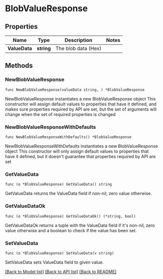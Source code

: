 # BlobValueResponse

## Properties

Name | Type | Description | Notes
------------ | ------------- | ------------- | -------------
**ValueData** | **string** | The blob data (Hex) | 

## Methods

### NewBlobValueResponse

`func NewBlobValueResponse(valueData string, ) *BlobValueResponse`

NewBlobValueResponse instantiates a new BlobValueResponse object
This constructor will assign default values to properties that have it defined,
and makes sure properties required by API are set, but the set of arguments
will change when the set of required properties is changed

### NewBlobValueResponseWithDefaults

`func NewBlobValueResponseWithDefaults() *BlobValueResponse`

NewBlobValueResponseWithDefaults instantiates a new BlobValueResponse object
This constructor will only assign default values to properties that have it defined,
but it doesn't guarantee that properties required by API are set

### GetValueData

`func (o *BlobValueResponse) GetValueData() string`

GetValueData returns the ValueData field if non-nil, zero value otherwise.

### GetValueDataOk

`func (o *BlobValueResponse) GetValueDataOk() (*string, bool)`

GetValueDataOk returns a tuple with the ValueData field if it's non-nil, zero value otherwise
and a boolean to check if the value has been set.

### SetValueData

`func (o *BlobValueResponse) SetValueData(v string)`

SetValueData sets ValueData field to given value.



[[Back to Model list]](../README.md#documentation-for-models) [[Back to API list]](../README.md#documentation-for-api-endpoints) [[Back to README]](../README.md)


